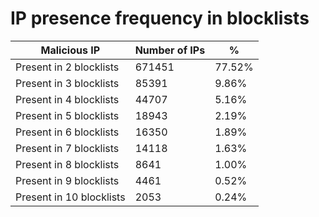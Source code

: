# IP presence frequency in blocklists
| Malicious IP | Number of IPs | % |
|----|----|----|
| Present in 2 blocklists | 671451 | 77.52% |
| Present in 3 blocklists | 85391 | 9.86% |
| Present in 4 blocklists | 44707 | 5.16% |
| Present in 5 blocklists | 18943 | 2.19% |
| Present in 6 blocklists | 16350 | 1.89% |
| Present in 7 blocklists | 14118 | 1.63% |
| Present in 8 blocklists | 8641 | 1.00% |
| Present in 9 blocklists | 4461 | 0.52% |
| Present in 10 blocklists | 2053 | 0.24% |

